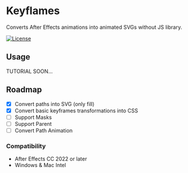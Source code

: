 # Keyflames
Converts After Effects animations into animated SVGs without JS library.

[![License](https://img.shields.io/badge/beta-v0.1.0-ff1518)](https://github.com/Keyflames/Keyflames/releases/tag/v0.1.0-beta)

## Usage
TUTORIAL SOON...

## Roadmap

- [x] Convert paths into SVG (only fill)
- [x] Convert basic keyframes transformations into CSS
- [ ] Support Masks
- [ ] Support Parent
- [ ] Convert Path Animation

### Compatibility

- After Effects CC 2022 or later
- Windows & Mac Intel